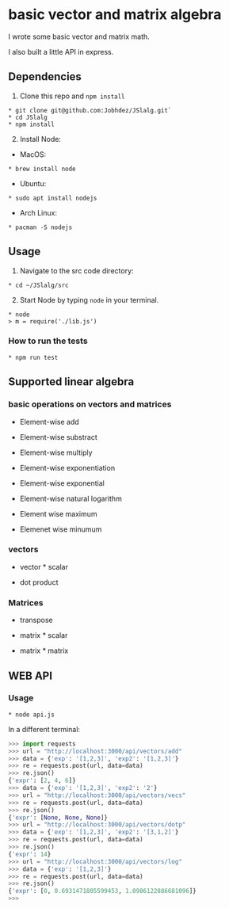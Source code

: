 # basic vector and matrix algebra

I wrote some basic vector and matrix math.

I also built a little API in express.

## Dependencies

1. Clone this repo and `npm install`
```
* git clone git@github.com:Jobhdez/JSlalg.git`
* cd JSlalg
* npm install
```
2. Install Node:
- MacOS:
```
* brew install node
```
- Ubuntu:
```
* sudo apt install nodejs
```
- Arch Linux:
```
* pacman -S nodejs
```

## Usage

1. Navigate to the src code directory:
```
* cd ~/JSlalg/src
```

2. Start Node by typing `node` in your terminal.
```
* node
> m = require('./lib.js')
```

### How to run the tests
```
* npm run test
```

## Supported linear algebra

### basic operations on vectors and matrices

- Element-wise add

- Element-wise substract

- Element-wise multiply

- Element-wise exponentiation

- Element-wise exponential

- Element-wise natural logarithm

- Element wise maximum

- Elemenet wise minumum

### vectors

- vector * scalar

- dot product

### Matrices

- transpose

- matrix * scalar

- matrix * matrix

## WEB API

### Usage

```
* node api.js
```

In a different terminal:

```python
>>> import requests 
>>> url = "http://localhost:3000/api/vectors/add"
>>> data = {'exp': '[1,2,3]', 'exp2': '[1,2,3]'}
>>> re = requests.post(url, data=data)
>>> re.json()
{'expr': [2, 4, 6]}
>>> data = {'exp': '[1,2,3]', 'exp2': '2'}
>>> url = "http://localhost:3000/api/vectors/vecs"
>>> re = requests.post(url, data=data)
>>> re.json()
{'expr': [None, None, None]}
>>> url = "http://localhost:3000/api/vectors/dotp"
>>> data = {'exp': '[1,2,3]', 'exp2': '[3,1,2]'}
>>> re = requests.post(url, data=data)
>>> re.json()
{'expr': 14}
>>> url = "http://localhost:3000/api/vectors/log"
>>> data = {'exp': '[1,2,3]'}
>>> re = requests.post(url, data=data)
>>> re.json()
{'expr': [0, 0.6931471805599453, 1.0986122886681096]}
>>> 
```
